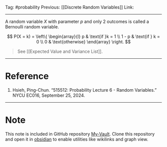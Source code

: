 Tag: #probability 
Previous: [[Discrete Random Variables]]
Link: 

---

A random variable $X$ with parameter $p$ and only 2 outcomes is called a Bernoulli random variable.

$$
P(X = k) = 
\left\{
	\begin{array}{l}
		p & \text{if }k = 1 \\
		1 - p & \text{if } k = 0 \\
		0 & \text{otherwise}
	\end{array}
\right.
$$

> See [[Expected Value and Variance List]].

---

# Reference

1. Hsieh, Ping-Chun. “515512: Probability Lecture 6 - Random Variables.” NYCU EC016, September 25, 2024.

---

# Note

This note is included in GitHub repository [My-Vault](https://github.com/LittleD3092/My-Vault.git). Clone this repository and open it in [obsidian](https://obsidian.md/) to enable utilities like wikilinks and graph view.